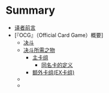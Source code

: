 # Summary

* [译者前言](README.md)
* [『OCG』（Official Card Game）概要]
  * [决斗](11.md)
  * [决斗所需之物](12.md)
    * [主卡组](121.md)
      * [同名卡的定义](1211.md)
    * [额外卡组(EX卡组)](122.md)
  * []()
  * []()




